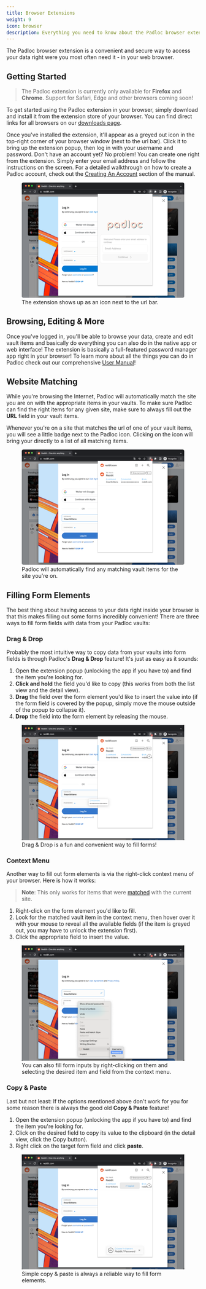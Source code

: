 ```yaml
---
title: Browser Extensions
weight: 9
icon: browser
description: Everything you need to know about the Padloc browser extensions.
---
```


The Padloc browser extension is a convenient and secure way to access your data
right were you most often need it - in your web browser.

## Getting Started

> The Padloc extension is currently only available for **Firefox** and
> **Chrome**. Support for Safari, Edge and other browsers coming soon!

To get started using the Padloc extension in your browser, simply download and
install it from the extension store of your browser. You can find direct links
for all browsers on our [downloads page](/downloads#browser-extensions).

Once you've installed the extension, it'll appear as a greyed out icon in the
top-right corner of your browser window (next to the url bar). Click it to bring
up the extension popup, then log in with your username and password. Don't have
an account yet? No problem! You can create one right from the extension. Simply
enter your email address and follow the instructions on the screen. For a
detailed walkthrough on how to create a Padloc account, check out the
[Creating An Account](../create_account) section of the manual.

<figure>
   <img src="extensions_1.png">
   <figcaption>The extension shows up as an icon next to the url bar.</figcaption>
</figure>

## Browsing, Editing & More

Once you've logged in, you'll be able to browse your data, create and edit vault
items and basically do everything you can also do in the native app or web
interface! The extension is basically a full-featured password manager app right
in your browser! To learn more about all the things you can do in Padloc check
out our comprehensive [User Manual](/manual/)!

## Website Matching

While you're browsing the Internet, Padloc will automatically match the site you
are on with the appropriate items in your vaults. To make sure Padloc can find
the right items for any given site, make sure to always fill out the
**<i class="globe-americas"></i> URL** field in your vault items.

Whenever you're on a site that matches the url of one of your vault items, you
will see a little badge next to the Padloc icon. Clicking on the icon will bring
your directly to a list of all matching items.

<figure>
   <img src="extensions_2.png">
   <figcaption>Padloc will automatically find any matching vault items for the site you're on.</figcaption>
</figure>

## Filling Form Elements

The best thing about having access to your data right inside your browser is
that this makes filling out some forms incredibly convenient! There are three
ways to fill form fields with data from your Padloc vaults:

### Drag & Drop

Probably the most intuitive way to copy data from your vaults into form fields
is through Padloc's **Drag & Drop** feature! It's just as easy as it sounds:

1. Open the extension popup (unlocking the app if you have to) and find the item
   you're looking for.
2. **Click and hold** the field you'd like to copy (this works from both the
   list view and the detail view).
3. **Drag** the field over the form element you'd like to insert the value into
   (if the form field is covered by the popup, simply move the mouse outside of
   the popup to collapse it).
4. **Drop** the field into the form element by releasing the mouse.

<figure>
   <img src="extensions_3.png">
   <figcaption>Drag & Drop is a fun and convenient way to fill forms!</figcaption>
</figure>

### Context Menu

Another way to fill out form elements is via the right-click context menu of
your browser. Here is how it works:

> **<i class="info-circle"></i> Note**: This only works for items that were
> [matched](#website-matching) with the current site.

1. Right-click on the form element you'd like to fill.
2. Look for the matched vault item in the context menu, then hover over it with
   your mouse to reveal all the available fields (if the item is greyed out, you
   may have to unlock the extension first).
3. Click the appropriate field to insert the value.

<figure>
   <img src="extensions_4.png">
   <figcaption>You can also fill form inputs by right-clicking on them and selecting the desired item and field from the context menu.</figcaption>
</figure>

### Copy & Paste

Last but not least: If the options mentioned above don't work for you for some
reason there is always the good old **Copy & Paste** feature!

1. Open the extension popup (unlocking the app if you have to) and find the item
   you're looking for.
2. Click on the desired field to copy its value to the clipboard (in the detail
   view, click the <span class="button"><i class="copy"></i> Copy</span>
   button).
3. Right click on the target form field and click **paste**.

<figure>
   <img src="extensions_5.png">
   <figcaption>Simple copy & paste is always a reliable way to fill form elements.</figcaption>
</figure>
